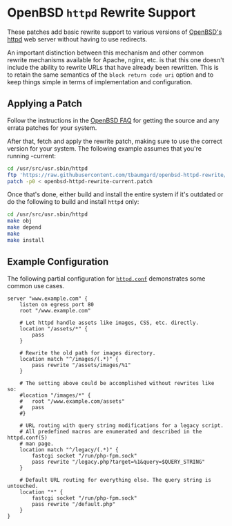 # OpenBSD `httpd` Rewrite Support

These patches add basic rewrite support to various versions of [OpenBSD's](https://www.openbsd.org/) [httpd](https://man.openbsd.org/httpd) web server without having to use redirects.

An important distinction between this mechanism and other common rewrite mechanisms available for Apache, nginx, etc. is that this one doesn't include the ability to rewrite URLs that have already been rewritten. This is to retain the same semantics of the `block return code uri` option and to keep things simple in terms of implementation and configuration.

## Applying a Patch

Follow the instructions in the [OpenBSD FAQ](https://www.openbsd.org/faq/faq5.html) for getting the source and any errata patches for your system.

After that, fetch and apply the rewrite patch, making sure to use the correct version for your system. The following example assumes that you're running -current:

```sh
cd /usr/src/usr.sbin/httpd
ftp 'https://raw.githubusercontent.com/tbaumgard/openbsd-httpd-rewrite/master/openbsd-httpd-rewrite-current.patch'
patch -p0 < openbsd-httpd-rewrite-current.patch
```

Once that's done, either build and install the entire system if it's outdated or do the following to build and install `httpd` only:

```sh
cd /usr/src/usr.sbin/httpd
make obj
make depend
make
make install
```

## Example Configuration

The following partial configuration for [`httpd.conf`](https://man.openbsd.org/httpd.conf) demonstrates some common use cases.

```
server "www.example.com" {
	listen on egress port 80
	root "/www.example.com"

	# Let httpd handle assets like images, CSS, etc. directly.
	location "/assets/*" {
		pass
	}

	# Rewrite the old path for images directory.
	location match "^/images/(.*)" {
		pass rewrite "/assets/images/%1"
	}

	# The setting above could be accomplished without rewrites like so:
	#location "/images/*" {
	#	root "/www.example.com/assets"
	#	pass
	#}

	# URL routing with query string modifications for a legacy script.
	# All predefined macros are enumerated and described in the httpd.conf(5)
	# man page.
	location match "^/legacy/(.*)" {
		fastcgi socket "/run/php-fpm.sock"
		pass rewrite "/legacy.php?target=%1&query=$QUERY_STRING"
	}

	# Default URL routing for everything else. The query string is untouched.
	location "*" {
		fastcgi socket "/run/php-fpm.sock"
		pass rewrite "/default.php"
	}
}
```
